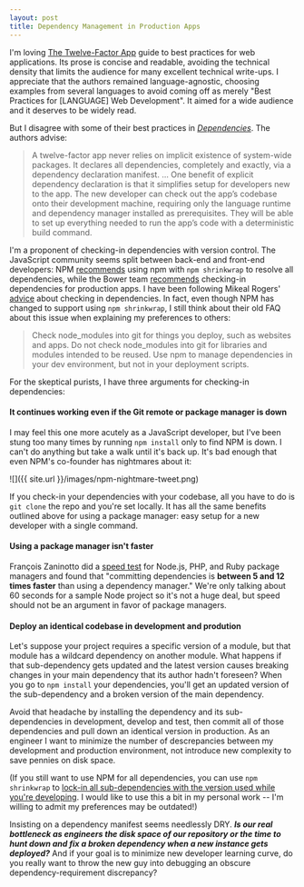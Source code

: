 ```yaml
---
layout: post
title: Dependency Management in Production Apps
---
```


I'm loving [The Twelve-Factor App](http://12factor.net) guide to best practices for web applications. Its prose is concise and readable, avoiding the technical density that limits the audience for many excellent technical write-ups. I appreciate that the authors remained language-agnostic, choosing examples from several languages to avoid coming off as merely "Best Practices for [LANGUAGE] Web Development". It aimed for a wide audience and it deserves to be widely read.

But I disagree with some of their best practices in *[Dependencies](http://12factor.net/dependencies)*. The authors advise:

> A twelve-factor app never relies on implicit existence of system-wide packages. It declares all dependencies, completely and exactly, via a dependency declaration manifest. ... One benefit of explicit dependency declaration is that it simplifies setup for developers new to the app. The new developer can check out the app’s codebase onto their development machine, requiring only the language runtime and dependency manager installed as prerequisites. They will be able to set up everything needed to run the app’s code with a deterministic build command.

I'm a proponent of checking-in dependencies with version control. The JavaScript community seems split between back-end and front-end developers: NPM [recommends](http://stackoverflow.com/a/19416403/2596740) using npm with `npm shrinkwrap` to resolve all dependencies, while the Bower team [recommends](http://addyosmani.com/blog/checking-in-front-end-dependencies/) checking-in dependencies for production apps. I have been following Mikeal Rogers' [advice](http://www.futurealoof.com/posts/nodemodules-in-git.html) about checking in dependencies. In fact, even though NPM has changed to support using `npm shrinkwrap`, I still think about their old FAQ about this issue when explaining my preferences to others:

> Check node_modules into git for things you deploy, such as websites and apps. Do not check node_modules into git for libraries and modules intended to be reused. Use npm to manage dependencies in your dev environment, but not in your deployment scripts.

For the skeptical purists, I have three arguments for checking-in dependencies:

#### It continues working even if the Git remote or package manager is down ####

I may feel this one more acutely as a JavaScript developer, but I've been stung too many times by running `npm install` only to find NPM is down. I can't do anything but take a walk until it's back up. It's bad enough that even NPM's co-founder has nightmares about it:

![]({{ site.url }}/images/npm-nightmare-tweet.png)

If you check-in your dependencies with your codebase, all you have to do is `git clone` the repo and you're set locally. It has all the same benefits outlined above for using a package manager: easy setup for a new developer with a single command.

#### Using a package manager isn't faster ####

François Zaninotto did a [speed test](http://www.redotheweb.com/2013/09/12/should-you-commit-dependencies.html) for Node.js, PHP, and Ruby package managers and found that "committing dependencies is **between 5 and 12 times faster** than using a dependency manager." We're only talking about 60 seconds for a sample Node project so it's not a huge deal, but speed should not be an argument in favor of package managers.

#### Deploy an identical codebase in development and prodution ####

Let's suppose your project requires a specific version of a module, but that module has a wildcard dependency on another module. What happens if that sub-dependency gets updated and the latest version causes breaking changes in your main dependency that its author hadn't foreseen? When you go to `npm install` your dependencies, you'll get an updated version of the sub-dependency and a broken version of the main dependency.

Avoid that headache by installing the dependency and its sub-dependencies in development, develop and test, then commit all of those dependencies and pull down an identical version in production. As an engineer I want to minimize the number of descrepancies between my development and production environment, not introduce new complexity to save pennies on disk space.

(If you still want to use NPM for all dependencies, you can use `npm shrinkwrap` to [lock-in all sub-dependencies with the version used while you're developing](https://docs.npmjs.com/cli/shrinkwrap). I would like to use this a bit in my personal work -- I'm willing to admit my preferences may be outdated!)

Insisting on a dependency manifest seems needlessly DRY. ***Is our real bottleneck as engineers the disk space of our repository or the time to hunt down and fix a broken dependency when a new instance gets deployed?*** And if your goal is to minimize new developer learning curve, do you really want to throw the new guy into debugging an obscure dependency-requirement discrepancy?